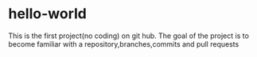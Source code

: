 # hello-world
This is the first project(no coding) on git hub. The goal of the project is to become familiar with a repository,branches,commits and pull requests
